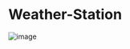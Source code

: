 # Weather-Station
![image](https://github.com/Cloclodudu/Weather-Station/assets/55558770/b6d2106c-3583-469b-a1a8-e67d27dd0d76)

